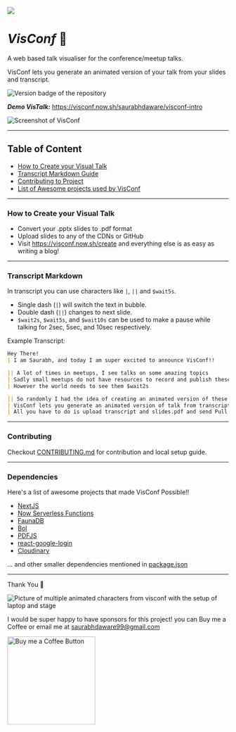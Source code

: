 <p align="left">
<img src=https://res.cloudinary.com/visconf/image/upload/c_scale,w_130/v1583856269/og/logo-192_xyudwh.png />
</p>

# ***VisConf*** 🌠

A web based talk visualiser for the conference/meetup talks. 

VisConf lets you generate an animated version of your talk from your slides and transcript.

![Version badge of the repository](https://img.shields.io/github/package-json/v/saurabhdaware/visconf?style=for-the-badge)

***Demo VisTalk:*** https://visconf.now.sh/saurabhdaware/visconf-intro

![Screenshot of VisConf](https://res.cloudinary.com/visconf/image/upload/c_scale,w_500/v1584110061/main_m5rzon.png)

---
## Table of Content
- [How to Create your Visual Talk](#how-to-create-your-visual-talk)
- [Transcript Markdown Guide](#transcript-markdown)
- [Contributing to Project](#contributing)
- [List of Awesome projects used by VisConf](#dependencies)

---

### How to Create your Visual Talk
- Convert your .pptx slides to .pdf format
- Upload slides to any of the CDNs or GitHub
- Visit https://visconf.now.sh/create and everything else is as easy as writing a blog!

---

### Transcript Markdown
In transcript you can use characters like `|`, `||` and `$wait5s`.

- Single dash (`|`) will switch the text in bubble.
- Double dash (`||`) changes to next slide. 
- `$wait2s`, `$wait5s`, and `$wait10s` can be used to make a pause while talking for 2sec, 5sec, and 10sec respectively.

Example Transcript:
```md
Hey There!
| I am Saurabh, and today I am super excited to announce VisConf!!

|| A lot of times in meetups, I see talks on some amazing topics
| Sadly small meetups do not have resources to record and publish these talks
| However the world needs to see them $wait2s

|| So randomly I had the idea of creating an animated version of these talks
| VisConf lets you generate an animated version of talk from transcript and slides
| All you have to do is upload transcript and slides.pdf and send Pull Request to main repository

```
---

### Contributing
Checkout [CONTRIBUTING.md](CONTRIBUTING.md) for contribution and local setup guide.

---

### Dependencies
Here's a list of awesome projects that made VisConf Possible!!
- [NextJS](https://github.com/zeit/next.js)
- [Now Serverless Functions](https://zeit.co/docs/v2/serverless-functions/introduction)
- [FaunaDB](https://fauna.com/)
- [Bol](https://github.com/saurabhdaware/bol)
- [PDFJS](https://github.com/mozilla/pdf.js)
- [react-google-login](https://github.com/anthonyjgrove/react-google-login)
- [Cloudinary](https://cloudinary.com/)

... and other smaller dependencies mentioned in [package.json](package.json)

---
Thank You 🌻

![Picture of multiple animated characters from visconf with the setup of laptop and stage](https://res.cloudinary.com/visconf/image/upload/v1584111107/speakers_nhzksa.png)

I would be super happy to have sponsors for this project! you can Buy me a Coffee or email me at saurabhdaware99@gmail.com

[<img alt="Buy me a Coffee Button" width=200 src="https://cdn.buymeacoffee.com/buttons/default-orange.png">](https://www.buymeacoffee.com/ctd6809)

